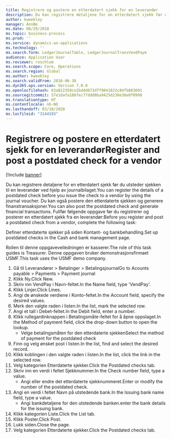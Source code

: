 ```yaml
---
title: Registrere og postere en etterdatert sjekk for en leverandør
description: Du kan registrere detaljene for en etterdatert sjekk før du utsteder sjekken til en leverandør ved hjelp av journalbilaget.
author: kweekley
manager: AnnBe
ms.date: 08/29/2018
ms.topic: business-process
ms.prod: ''
ms.service: dynamics-ax-applications
ms.technology: ''
ms.search.form: LedgerJournalTable, LedgerJournalTransVendPaym
audience: Application User
ms.reviewer: roschlom
ms.search.scope: Core, Operations
ms.search.region: Global
ms.author: kweekley
ms.search.validFrom: 2016-06-30
ms.dyn365.ops.version: Version 7.0.0
ms.openlocfilehash: 63a822350ce2bd4d673d7f9841822c84fb883601
ms.sourcegitcommit: 57e1dafa186fec77ddd8ba9425d238e36e0f0998
ms.translationtype: HT
ms.contentlocale: nb-NO
ms.lasthandoff: 03/18/2020
ms.locfileid: "3144193"
---
```

# <a name="register-and-post-a-postdated-check-for-a-vendor"></a><span data-ttu-id="987a3-103">Registrere og postere en etterdatert sjekk for en leverandør</span><span class="sxs-lookup"><span data-stu-id="987a3-103">Register and post a postdated check for a vendor</span></span>

[!include [banner](../../includes/banner.md)]

<span data-ttu-id="987a3-104">Du kan registrere detaljene for en etterdatert sjekk før du utsteder sjekken til en leverandør ved hjelp av journalbilaget.</span><span class="sxs-lookup"><span data-stu-id="987a3-104">You can register the details of a postdated check before you issue the check to a vendor by using the journal voucher.</span></span> <span data-ttu-id="987a3-105">Du kan også postere den etterdaterte sjekken og generere finanstransaksjoner.</span><span class="sxs-lookup"><span data-stu-id="987a3-105">You can also post the postdated check and generate financial transactions.</span></span> <span data-ttu-id="987a3-106">Fullfør følgende oppgave før du registrerer og posterer en etterdatert sjekk fra en leverandør:</span><span class="sxs-lookup"><span data-stu-id="987a3-106">Before you register and post a postdated check from a vendor, complete the following task:</span></span> 

<span data-ttu-id="987a3-107">Definer etterdaterte sjekker på siden Kontant- og bankbehandling.</span><span class="sxs-lookup"><span data-stu-id="987a3-107">Set up postdated checks in the Cash and bank management page.</span></span> 



<span data-ttu-id="987a3-108">Rollen til denne oppgaveveiledningen er kasserer.</span><span class="sxs-lookup"><span data-stu-id="987a3-108">The role of this task guides is Treasurer.</span></span> <span data-ttu-id="987a3-109">Denne oppgaven bruker demonstrasjonsfirmaet USMF.</span><span class="sxs-lookup"><span data-stu-id="987a3-109">This task uses the USMF demo company.</span></span>

1. <span data-ttu-id="987a3-110">Gå til Leverandører > Betalinger > Betalingsjournal</span><span class="sxs-lookup"><span data-stu-id="987a3-110">Go to Acounts payable > Payments > Payment journal</span></span>
2. <span data-ttu-id="987a3-111">Klikk Ny.</span><span class="sxs-lookup"><span data-stu-id="987a3-111">Click New.</span></span>
3. <span data-ttu-id="987a3-112">Skriv inn VendPay i Navn-feltet.</span><span class="sxs-lookup"><span data-stu-id="987a3-112">In the Name field, type 'VendPay'.</span></span>
4. <span data-ttu-id="987a3-113">Klikk Linjer.</span><span class="sxs-lookup"><span data-stu-id="987a3-113">Click Lines.</span></span>
5. <span data-ttu-id="987a3-114">Angi de ønskede verdiene i Konto-feltet.</span><span class="sxs-lookup"><span data-stu-id="987a3-114">In the Account field, specify the desired values.</span></span>
6. <span data-ttu-id="987a3-115">Merk den valgte raden i listen.</span><span class="sxs-lookup"><span data-stu-id="987a3-115">In the list, mark the selected row.</span></span>
7. <span data-ttu-id="987a3-116">Angi et tall i Debet-feltet.</span><span class="sxs-lookup"><span data-stu-id="987a3-116">In the Debit field, enter a number.</span></span>
8. <span data-ttu-id="987a3-117">Klikk rullegardinknappen i Betalingsmåte-feltet for å åpne oppslaget.</span><span class="sxs-lookup"><span data-stu-id="987a3-117">In the Method of payment field, click the drop-down button to open the lookup.</span></span>
    * <span data-ttu-id="987a3-118">Velge betalingsmåten for den etterdaterte sjekken</span><span class="sxs-lookup"><span data-stu-id="987a3-118">Select the method of payment for the postdated check</span></span>  
9. <span data-ttu-id="987a3-119">Finn og velg ønsket post i listen.</span><span class="sxs-lookup"><span data-stu-id="987a3-119">In the list, find and select the desired record.</span></span>
10. <span data-ttu-id="987a3-120">Klikk koblingen i den valgte raden i listen.</span><span class="sxs-lookup"><span data-stu-id="987a3-120">In the list, click the link in the selected row.</span></span>
11. <span data-ttu-id="987a3-121">Velg kategorien Etterdaterte sjekker.</span><span class="sxs-lookup"><span data-stu-id="987a3-121">Click the Postdated checks tab.</span></span>
12. <span data-ttu-id="987a3-122">Skriv inn en verdi i feltet Sjekknummer.</span><span class="sxs-lookup"><span data-stu-id="987a3-122">In the Check number field, type a value.</span></span>
    * <span data-ttu-id="987a3-123">Angi eller endre det etterdaterte sjekknummeret.</span><span class="sxs-lookup"><span data-stu-id="987a3-123">Enter or modify the number of the postdated check.</span></span>  
13. <span data-ttu-id="987a3-124">Angi en verdi i feltet Navn på utstedende bank.</span><span class="sxs-lookup"><span data-stu-id="987a3-124">In the Issuing bank name field, type a value.</span></span>
    * <span data-ttu-id="987a3-125">Angi bankdetaljene for den utstedende banken.</span><span class="sxs-lookup"><span data-stu-id="987a3-125">enter the bank details for the issuing bank.</span></span>  
14. <span data-ttu-id="987a3-126">Klikk kategorien Liste.</span><span class="sxs-lookup"><span data-stu-id="987a3-126">Click the List tab.</span></span>
15. <span data-ttu-id="987a3-127">Klikk Poster.</span><span class="sxs-lookup"><span data-stu-id="987a3-127">Click Post.</span></span>
16. <span data-ttu-id="987a3-128">Lukk siden.</span><span class="sxs-lookup"><span data-stu-id="987a3-128">Close the page.</span></span>
17. <span data-ttu-id="987a3-129">Velg kategorien Etterdaterte sjekker.</span><span class="sxs-lookup"><span data-stu-id="987a3-129">Click the Postdated checks tab.</span></span>

